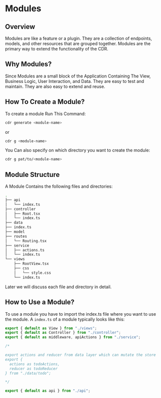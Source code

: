 # Modules

## Overview

Modules are like a feature or a plugin. They are a collection of endpoints, models, and other resources that are grouped together. Modules are the primary way to extend the functionality of the CDR.

## Why Modules?

Since Modules are a small block of the Application Containing The View, Business Logic, User Interaction, and Data. They are easy to test and maintain. They are also easy to extend and reuse.

## How To Create a Module?

To create a module Run This Command:

```bash
cdr generate <module-name>
```

or

```bash
cdr g <module-name>
```

You Can also specify on which directory you want to create the module:

```bash
cdr g pat/to/<module-name>
```

## Module Structure

A Module Contains the following files and directories:

```bash
.
├── api
│   └── index.ts
├── controller
│   ├── Root.tsx
│   └── index.ts
├── data
├── index.ts
├── model
├── routes
│   └── Routing.tsx
├── service
│   ├── actions.ts
│   └── index.ts
└── views
    ├── RootView.tsx
    ├── css
    │   └── style.css
    └── index.ts
```

Later we will discuss each file and directory in detail.

## How to Use a Module?

To use a module you have to import the index.ts file where you want to use the module. A `index.ts` of a module typically looks like this:

```ts
export { default as View } from "./views";
export { default as Controller } from "./controller";
export { default as middleware, apiActions } from "./service";

/*

export actions and reducer from data layer which can mutate the store
export { 
  actions as todoActions,
  reducer as todoReducer
} from "./data/todo";

*/

export { default as api } from "./api";
```
